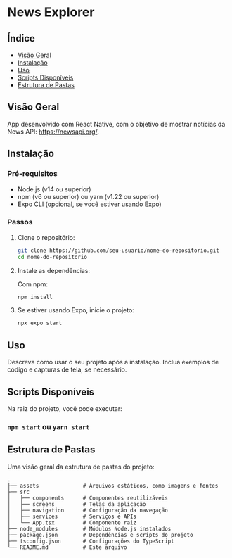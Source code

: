 # News Explorer
## Índice

- [Visão Geral](#visão-geral)
- [Instalação](#instalação)
- [Uso](#uso)
- [Scripts Disponíveis](#scripts-disponíveis)
- [Estrutura de Pastas](#estrutura-de-pastas)
  
## Visão Geral

App desenvolvido com React Native, com o objetivo de mostrar notícias da News API: https://newsapi.org/. 

## Instalação

### Pré-requisitos

- Node.js (v14 ou superior)
- npm (v6 ou superior) ou yarn (v1.22 ou superior)
- Expo CLI (opcional, se você estiver usando Expo)

### Passos

1. Clone o repositório:

    ```bash
    git clone https://github.com/seu-usuario/nome-do-repositorio.git
    cd nome-do-repositorio
    ```

2. Instale as dependências:

    Com npm:
    ```bash
    npm install
    ```

3. Se estiver usando Expo, inicie o projeto:

    ```bash
    npx expo start
    ```

## Uso

Descreva como usar o seu projeto após a instalação. Inclua exemplos de código e capturas de tela, se necessário.

## Scripts Disponíveis

Na raiz do projeto, você pode executar:

### `npm start` ou `yarn start`

## Estrutura de Pastas

Uma visão geral da estrutura de pastas do projeto:

```plaintext
.
├── assets              # Arquivos estáticos, como imagens e fontes
├── src
│   ├── components      # Componentes reutilizáveis
│   ├── screens         # Telas da aplicação
│   ├── navigation      # Configuração da navegação
│   ├── services        # Serviços e APIs
│   └── App.tsx         # Componente raiz
├── node_modules        # Módulos Node.js instalados
├── package.json        # Dependências e scripts do projeto
├── tsconfig.json       # Configurações do TypeScript
└── README.md           # Este arquivo
